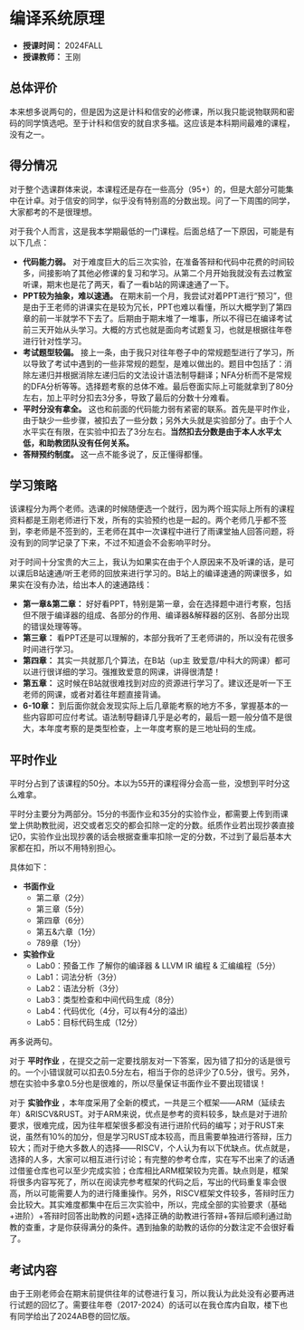 # 编译系统原理

- **授课时间：** 2024FALL
- **授课教师：** 王刚

## 总体评价

本来想多说两句的，但是因为这是计科和信安的必修课，所以我只能说物联网和密码的同学慎选吧。至于计科和信安的就自求多福。这应该是本科期间最难的课程，没有之一。

## 得分情况

对于整个选课群体来说，本课程还是存在一些高分（95+）的，但是大部分可能集中在计卓。对于信安的同学，似乎没有特别高的分数出现。问了一下周围的同学，大家都考的不是很理想。

对于我个人而言，这是我本学期最低的一门课程。后面总结了一下原因，可能是有以下几点：

- **代码能力弱。** 对于难度巨大的后三次实验，在准备答辩和代码中花费的时间较多，间接影响了其他必修课的复习和学习。从第二个月开始我就没有去过教室听课，期末也是花了两天，看了一看b站的网课速通了一下。
- **PPT较为抽象，难以速通。** 在期末前一个月，我尝试对着PPT进行“预习”，但是由于王老师的讲课实在是较为冗长，PPT也难以看懂，所以大概学到了第四章的前一半就学不下去了。后期由于期末堆了一堆事，所以不得已在编译考试前三天开始从头学习。大概的方式也就是面向考试题复习，也就是根据往年卷进行针对性学习。
- **考试题型较偏。** 接上一条，由于我只对往年卷子中的常规题型进行了学习，所以导致了考试中遇到的一些非常规的题型，是难以做出的。题目中包括了：消除左递归并根据消除左递归后的文法设计语法制导翻译；NFA分析而不是常规的DFA分析等等。选择题考察的总体不难。最后卷面实际上可能就拿到了80分左右，加上平时分扣去3分多，导致了最后的分数十分难看。
- **平时分没有拿全。** 这也和前面的代码能力弱有紧密的联系。首先是平时作业，由于缺少一些步骤，被扣去了一些分数；另外大头就是实验部分了。由于个人水平实在有限，在实验中扣去了3分左右。**当然扣去分数是由于本人水平太低，和助教团队没有任何关系。**
- **答辩预约制度。** 这一点不能多说了，反正懂得都懂。

## 学习策略

该课程分为两个老师。选课的时候随便选一个就行，因为两个班实际上所有的课程资料都是王刚老师进行下发，所有的实验预约也是一起的。两个老师几乎都不签到，李老师是不签到的，王老师在其中一次课程中进行了雨课堂抽人回答问题，将没有到的同学记录了下来，不过不知道会不会影响平时分。

对于时间十分宝贵的大三上，我认为如果实在由于个人原因来不及听课的话，是可以课后B站速通/听王老师的回放来进行学习的。B站上的编译速通的网课很多，如果实在没有办法，给出本人的速通路线：

- **第一章&第二章：** 好好看PPT，特别是第一章，会在选择题中进行考察，包括但不限于编译器的组成、各部分的作用、编译器&解释器的区别、各部分出现的错误处理等等。
- **第三章：** 看PPT还是可以理解的，本部分我听了王老师讲的，所以没有花很多时间进行学习。
- **第四章：** 其实一共就那几个算法，在B站（up主 致爱意/中科大的网课）都可以进行很详细的学习。强推致爱意的网课，讲得很清楚！
- **第五章：** 这时候在B站就很难找到对应的资源进行学习了。建议还是听一下王老师的网课，或者对着往年题直接背诵。
- **6-10章：** 到后面你就会发现实际上后几章能考察的地方不多，掌握基本的一些内容即可应付考试。语法制导翻译几乎是必考的，最后一题一般分值不是很大，本年度考察的是类型检查，上一年度考察的是三地址码的生成。

## 平时作业

平时分占到了该课程的50分。本以为55开的课程得分会高一些，没想到平时分这么难拿。

平时分主要分为两部分。15分的书面作业和35分的实验作业，都需要上传到雨课堂上供助教批阅，迟交或者忘交的都会扣除一定的分数。纸质作业若出现抄袭直接记0，实验作业出现抄袭的话会根据查重率扣除一定的分数，不过到了最后基本大家都在扣，所以不用特别担心。

具体如下：

- **书面作业**
  - 第二章（2分）
  - 第三章（5分）
  - 第四章（6分）
  - 第五&六章（1分）
  - 789章（1分）
- **实验作业**
  - Lab0：预备工作 了解你的编译器 & LLVM IR 编程 & 汇编编程（5分）
  - Lab1：词法分析（3分）
  - Lab2：语法分析（3分）
  - Lab3：类型检查和中间代码生成（8分）
  - Lab4：代码优化（4分，可以有4分的溢出）
  - Lab5：目标代码生成（12分）

再多说两句。

对于 **平时作业** ，在提交之前一定要找朋友对一下答案，因为错了扣分的话是很亏的。一个小错误就可以扣去0.5分左右，相当于你的总评少了0.5分，很亏。另外，想在实验中多拿0.5分也是很难的，所以尽量保证书面作业不要出现错误！

对于 **实验作业** ，本年度采用了全新的模式，一共是三个框架——ARM（延续去年）&RISCV&RUST。对于ARM来说，优点是参考的资料较多，缺点是对于进阶要求，很难完成，因为往年框架很多都没有进行进阶代码的编写；对于RUST来说，虽然有10%的加分，但是学习RUST成本较高，而且需要单独进行答辩，压力较大；而对于绝大多数人的选择——RISCV，个人认为有以下优缺点。优点就是，选择的人多，大家可以相互进行讨论；有完整的参考仓库，实在写不出来了的话通过借鉴仓库也可以至少完成实验；仓库相比ARM框架较为完善。缺点则是，框架将很多内容写死了，所以在阅读完参考框架的代码之后，写出的代码重复率会很高，所以可能需要人为的进行降重操作。另外，RISCV框架文件较多，答辩时压力会比较大。其实难度都集中在后三次实验中，所以，完成全部的实验要求（基础+进阶）+答辩时回答出助教的问题+选择正确的助教进行答辩+答辩后顺利通过助教的查重，才是你获得满分的条件。遇到抽象的助教的话你的分数注定不会很好看了。

## 考试内容

由于王刚老师会在期末前提供往年的试卷进行复习，所以我认为此处没有必要再进行试题的回忆了。需要往年卷（2017-2024）的话可以在我仓库内自取，楼下也有同学给出了2024AB卷的回忆版。
